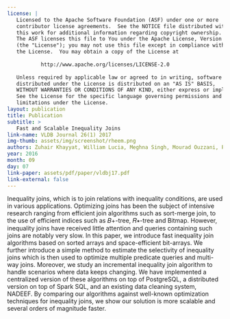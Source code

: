 ```yaml
---
license: |
   Licensed to the Apache Software Foundation (ASF) under one or more
   contributor license agreements.  See the NOTICE file distributed with
   this work for additional information regarding copyright ownership.
   The ASF licenses this file to You under the Apache License, Version 2.0
   (the "License"); you may not use this file except in compliance with
   the License.  You may obtain a copy of the License at
   
           http://www.apache.org/licenses/LICENSE-2.0
   
   Unless required by applicable law or agreed to in writing, software
   distributed under the License is distributed on an "AS IS" BASIS,
   WITHOUT WARRANTIES OR CONDITIONS OF ANY KIND, either express or implied.
   See the License for the specific language governing permissions and
   limitations under the License.
layout: publication
title: Publication
subtitle: >
   Fast and Scalable Inequality Joins
link-name: VLDB Journal 26(1) 2017
img-thumb: assets/img/screenshot/rheem.png
authors: Zuhair Khayyat, William Lucia, Meghna Singh, Mourad Ouzzani, Paolo Papotti, Jorge-Arnulfo Quiané-Ruiz, Nan Tang, Panos Kalnis.
year: 2016
month: 09
day: 07
link-paper: assets/pdf/paper/vldbj17.pdf
link-external: false
---
```


Inequality joins, which is to join relations with inequality conditions, are used in various applications. Optimizing joins has been the subject of intensive research ranging from efficient join algorithms such as sort-merge join, to the use of efficient indices such as 𝐵+-tree, 𝑅∗-tree and Bitmap. However, inequality joins have received little attention and queries containing such joins are notably very slow. In this paper, we introduce fast inequality join algorithms based on sorted arrays and space-efficient bit-arrays. We further introduce a simple method to estimate the selectivity of inequality joins which is then used to optimize multiple predicate queries and multi-way joins. Moreover, we study an incremental inequality join algorithm to handle scenarios where data keeps changing. We have implemented a centralized version of these algorithms on top of PostgreSQL, a distributed version on top of Spark SQL, and an existing data cleaning system, NADEEF. By comparing our algorithms against well-known optimization techniques for inequality joins, we show our solution is more scalable and several orders of magnitude faster.
